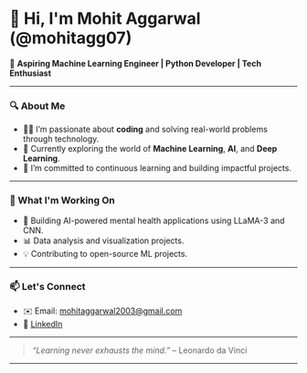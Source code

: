 # 👋 Hi, I'm Mohit Aggarwal (@mohitagg07)

🎯 **Aspiring Machine Learning Engineer | Python Developer | Tech Enthusiast**

---

### 🔍 About Me

- 👨‍💻 I’m passionate about **coding** and solving real-world problems through technology.
- 🧠 Currently exploring the world of **Machine Learning**, **AI**, and **Deep Learning**.
- 🌱 I’m committed to continuous learning and building impactful projects.

---



### 🚀 What I'm Working On

- 🤖 Building AI-powered mental health applications using LLaMA-3 and CNN.
- 📊 Data analysis and visualization projects.
- 💡 Contributing to open-source ML projects.

---

### 📫 Let's Connect

- ✉️ Email: mohitaggarwal2003@gmail.com  
- 💼 [LinkedIn]([https://linkedin.com/in/mohitagg07](https://www.linkedin.com/in/mohit-aggarwal-8041b9242/))  


---

> _“Learning never exhausts the mind.”_ – Leonardo da Vinci

---
